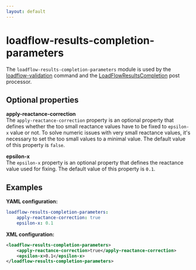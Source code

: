 ```yaml
---
layout: default
---
```


# loadflow-results-completion-parameters
The `loadflow-results-completion-parameters` module is used by the [loadflow-validation](../itools/loadflow-validation.md) command and the [LoadFlowResultsCompletion](../../grid/formats/import-post-processor.md#loadflow-post-processor) post processor.

## Optional properties

**apply-reactance-correction**  
The `apply-reactance-correction` property is an optional property that defines whether the too small reactance values have to be fixed to `epsilon-x` value or not. To solve numeric issues with very small reactance values, it's necessary to set the too small values to a minimal value. The default value of this property is `false`.

**epsilon-x**  
The `epsilon-x` property is an optional property that defines the reactance value used for fixing. The default value of this property is `0.1`.
 
## Examples

**YAML configuration:**
```yaml
loadflow-results-completion-parameters:
    apply-reactance-correction: true
    epsilon-x: 0.1
```

**XML configuration:**
```xml
<loadflow-results-completion-parameters>
    <apply-reactance-correction>true</apply-reactance-correction>
    <epsilon-x>0.1</epsilon-x>
</loadflow-results-completion-parameters>
```
